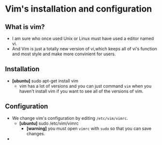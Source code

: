 # Vim's installation and configuration

## What is vim?
* I am sure who once used Unix or Linux must have used a editor named vi.
* And Vim is just a totally new version of vi,which keeps all of vi's function and most style and make more convinient for users.

## Installation
* **[ubuntu]** sudo apt-get install vim
	* vim has a lot of versions and you can just command `vim` when you haven't install vim if you want to see all of the versions of vim.

## Configuration
* We change vim's configuration by editing `/etc/vim/vimrc`.
	* **[ubuntu]** sudo /etc/vim/vimrc
		* **[warning]** you must open `vimrc` with `sudo` so that you can save changes.
* 